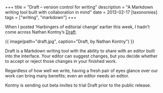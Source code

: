 +++
title = "Draft – version control for writing"
description = "A Markdown writing tool built with collaboration in mind"
date = 2013-02-17
[taxonomies]
tags = ["writing", "markdown"]
+++

When I posted ‘Harbingers of editorial change’ earlier this week, I hadn’t come across Nathan Kontny’s [Draft](http://ninjasandrobots.com/draft-preview-uber-for-writing).

{{ image(path="draft.jpg", caption="Draft, by Nathan Kontny") }}

Draft is a Markdown writing tool with the ability to share with an editor built into the interface. Your editor can suggest changes, but you decide whether to accept or reject those changes in your finished work.

Regardless of how well we write, having a fresh pair of eyes glance over our work can bring many benefits; even an editor needs an editor.

Kontny is sending out beta invites to trial Draft prior to the public release.

